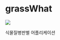 # grassWhat
<img src="https://img.shields.io/badge/Python-3766AB?style=flat-square&logo=Python&logoColor=white"/></a>

식물질병판별 어플리케이션
